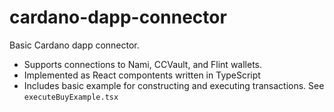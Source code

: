 # cardano-dapp-connector

Basic Cardano dapp connector.

* Supports connections to Nami, CCVault, and Flint wallets.
* Implemented as React compontents written in TypeScript
* Includes basic example for constructing and executing transactions. See `executeBuyExample.tsx`


